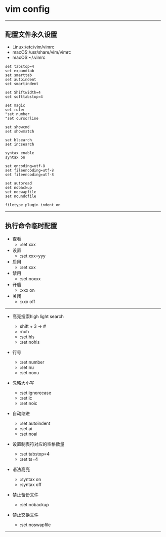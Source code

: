 # vim config

---

## 配置文件永久设置
- Linux:/etc/vim/vimrc
- macOS:/usr/share/vim/vimrc
- macOS:~/.vimrc

```vim
set tabstop=4
set expandtab
set smarttab
set autoindent
set smartindent

set Shiftwidth=4
set softtabstop=4

set magic
set ruler
"set number
"set cursorline

set showcmd
set showmatch

set hlsearch
set incsearch

syntax enable
syntax on

set encoding=utf-8
set fileencoding=utf-8
set fileencoding=utf-8

set autoread
set nobackup
set noswapfile
set noundofile

filetype plugin indent on
```

---

## 执行命令临时配置

- 查看
    - :set xxx
- 设置
    - :set xxx=yyy
- 启用
    - :set xxx
- 禁用
    - :set noxxx
- 开启
    - :xxx on
- 关闭
    - :xxx off
---

- 高亮搜索high light search
    - shift + 3 -> #
    - :noh
    - :set hls
    - :set nohls

- 行号
    - :set number
    - :set nu
    - :set nonu

- 忽略大小写
    - :set ignorecase
    - :set ic
    - :set noic

- 自动缩进
    - :set autoindent
    - :set ai
    - :set noai

- 设置制表符对应的空格数量
    - :set tabstop=4
    - :set ts=4


- 语法高亮
    - :syntax on
    - :syntax off

- 禁止备份文件
    - :set nobackup
- 禁止交换文件
    - :set noswapfile

---